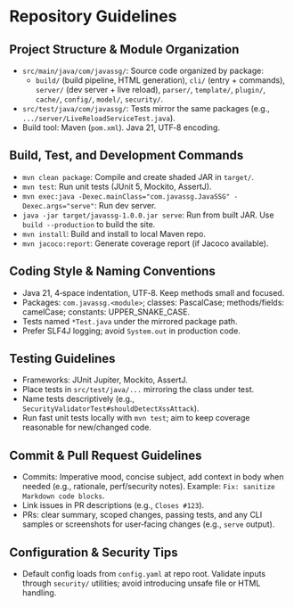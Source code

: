 # Repository Guidelines

## Project Structure & Module Organization
- `src/main/java/com/javassg/`: Source code organized by package:
  - `build/` (build pipeline, HTML generation), `cli/` (entry + commands), `server/` (dev server + live reload), `parser/`, `template/`, `plugin/`, `cache/`, `config/`, `model/`, `security/`.
- `src/test/java/com/javassg/`: Tests mirror the same packages (e.g., `.../server/LiveReloadServiceTest.java`).
- Build tool: Maven (`pom.xml`). Java 21, UTF‑8 encoding.

## Build, Test, and Development Commands
- `mvn clean package`: Compile and create shaded JAR in `target/`.
- `mvn test`: Run unit tests (JUnit 5, Mockito, AssertJ).
- `mvn exec:java -Dexec.mainClass="com.javassg.JavaSSG" -Dexec.args="serve"`: Run dev server.
- `java -jar target/javassg-1.0.0.jar serve`: Run from built JAR. Use `build --production` to build the site.
- `mvn install`: Build and install to local Maven repo.
- `mvn jacoco:report`: Generate coverage report (if Jacoco available).

## Coding Style & Naming Conventions
- Java 21, 4‑space indentation, UTF‑8. Keep methods small and focused.
- Packages: `com.javassg.<module>`; classes: PascalCase; methods/fields: camelCase; constants: UPPER_SNAKE_CASE.
- Tests named `*Test.java` under the mirrored package path.
- Prefer SLF4J logging; avoid `System.out` in production code.

## Testing Guidelines
- Frameworks: JUnit Jupiter, Mockito, AssertJ.
- Place tests in `src/test/java/...` mirroring the class under test.
- Name tests descriptively (e.g., `SecurityValidatorTest#shouldDetectXssAttack`).
- Run fast unit tests locally with `mvn test`; aim to keep coverage reasonable for new/changed code.

## Commit & Pull Request Guidelines
- Commits: Imperative mood, concise subject, add context in body when needed (e.g., rationale, perf/security notes). Example: `Fix: sanitize Markdown code blocks`.
- Link issues in PR descriptions (e.g., `Closes #123`).
- PRs: clear summary, scoped changes, passing tests, and any CLI samples or screenshots for user‑facing changes (e.g., `serve` output).

## Configuration & Security Tips
- Default config loads from `config.yaml` at repo root. Validate inputs through `security/` utilities; avoid introducing unsafe file or HTML handling.
